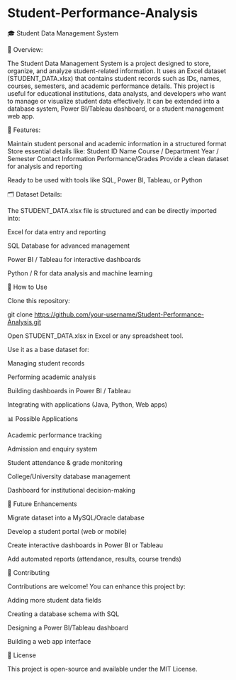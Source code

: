# Student-Performance-Analysis

🎓 Student Data Management System

📌 Overview:

The Student Data Management System is a project designed to store, organize, and analyze student-related information. It uses an Excel dataset (STUDENT_DATA.xlsx) that contains student records such as IDs, names, courses, semesters, and academic performance details.
This project is useful for educational institutions, data analysts, and developers who want to manage or visualize student data effectively. It can be extended into a database system, Power BI/Tableau dashboard, or a student management web app.

🎯 Features:

Maintain student personal and academic information in a structured format
Store essential details like:
Student ID
Name
Course / Department
Year / Semester
Contact Information
Performance/Grades
Provide a clean dataset for analysis and reporting

Ready to be used with tools like SQL, Power BI, Tableau, or Python

🗂️ Dataset Details:

The STUDENT_DATA.xlsx file is structured and can be directly imported into:

Excel for data entry and reporting

SQL Database for advanced management

Power BI / Tableau for interactive dashboards

Python / R for data analysis and machine learning

🚀 How to Use

Clone this repository:

git clone https://github.com/your-username/Student-Performance-Analysis.git


Open STUDENT_DATA.xlsx in Excel or any spreadsheet tool.

Use it as a base dataset for:

Managing student records

Performing academic analysis

Building dashboards in Power BI / Tableau

Integrating with applications (Java, Python, Web apps)

📊 Possible Applications

Academic performance tracking

Admission and enquiry system

Student attendance & grade monitoring

College/University database management

Dashboard for institutional decision-making

🔮 Future Enhancements

Migrate dataset into a MySQL/Oracle database

Develop a student portal (web or mobile)

Create interactive dashboards in Power BI or Tableau

Add automated reports (attendance, results, course trends)

🤝 Contributing

Contributions are welcome! You can enhance this project by:

Adding more student data fields

Creating a database schema with SQL

Designing a Power BI/Tableau dashboard

Building a web app interface

📜 License

This project is open-source and available under the MIT License.

